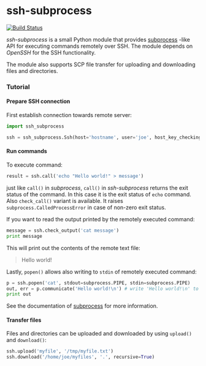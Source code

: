 
# ssh-subprocess

[![Build Status](https://travis-ci.org/tsaarni/ssh-subprocess.svg?branch=master)](https://travis-ci.org/tsaarni/ssh-subprocess)

*ssh-subprocess* is a small Python module that provides
[subprocess](https://docs.python.org/2/library/subprocess.html) -like
API for executing commands remotely over SSH.  The module depends on
*OpenSSH* for the SSH functionality.

The module also supports SCP file transfer for uploading and
downloading files and directories.


### Tutorial


#### Prepare SSH connection

First establish connection towards remote server:

```python
import ssh_subprocess

ssh = ssh_subprocess.Ssh(host='hostname', user='joe', host_key_checking='no')
```


#### Run commands

To execute command:

```python
result = ssh.call('echo "Hello world!" > message')
```

just like `call()` in *subprocess*, `call()` in *ssh-subprocess*
returns the exit status of the command.  In this case it is the exit
status of `echo` command.  Also `check_call()` variant is
available. It raises `subprocess.CalledProcessError` in case of
non-zero exit status.

If you want to read the output printed by the remotely executed
command:

```python
message = ssh.check_output('cat message')
print message
```

This will print out the contents of the remote text file:

> Hello world!

Lastly, `popen()` allows also writing to `stdin` of remotely executed
command:

```python
p = ssh.popen('cat', stdout=subprocess.PIPE, stdin=subprocess.PIPE)
out, err = p.communicate('Hello world!\n') # write 'Hello world!\n' to stdin of 'cat'
print out
```

See the documentation of
[subprocess](https://docs.python.org/2/library/subprocess.html) for
more information.


#### Transfer files

Files and directories can be uploaded and downloaded by using `upload()`
and `download()`:

```python
ssh.upload('myfile', '/tmp/myfile.txt')
ssh.download('/home/joe/myfiles', '.', recursive=True)
```
